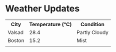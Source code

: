 # Weather Updates

<!-- WEATHER-UPDATE-START -->
<table><tr><th>City</th><th>Temperature (°C)</th><th>Condition</th></tr><tr><td>Valsad</td><td>28.4</td><td>Partly Cloudy</td></tr><tr><td>Boston</td><td>15.2</td><td>Mist</td></tr><tr><td></td><td></td><td></td></tr></table>
<!-- WEATHER-UPDATE-END -->
